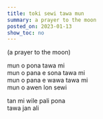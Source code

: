 ```yaml
---
title: toki sewi tawa mun
summary: a prayer to the moon
posted_on: 2023-01-13
show_toc: no
---
```


(a prayer to the moon)

mun o pona tawa mi<br />
mun o pana e sona tawa mi<br />
mun o pana e wawa tawa mi<br />
mun o awen lon sewi

tan mi wile pali pona<br />
tawa jan ali
